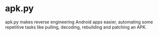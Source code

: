 # apk.py
apk.py makes reverse engineering Android apps easier, automating some repetitive tasks like pulling, decoding, rebuilding and patching an APK.
